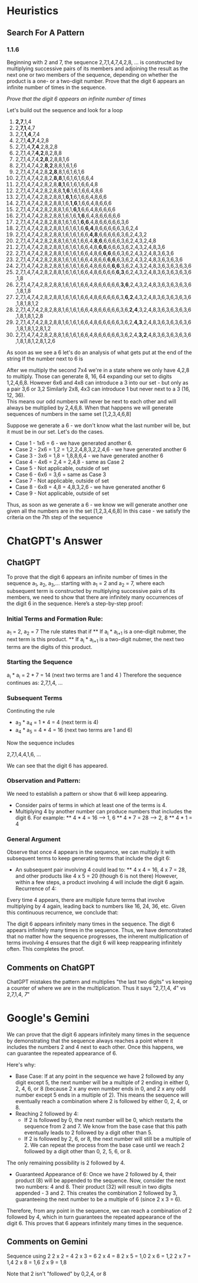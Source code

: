 # Heuristics

## Search For A Pattern

### 1.1.6

Beginning with 2 and 7, the sequence 2,7,1,4,7,4,2,8, ... is constructed by multiplying successive pairs of its members and adjoining the result as the next one or two members of the sequence, depending on whether the product is a one- or a two-digit number.  Prove that the digit 6 appears an infinite number of times in the sequence.

_Prove that the digit 6 appears an infinite number of times_

Let's build out the sequence and look for a loop
1. __2,7__,1,4
1. 2,__7,1__,4,7
1. 2,7,__1,4__,7,4
1. 2,7,1,__4,7__,4,2,8
1. 2,7,1,4,__7,4__,2,8,2,8
1. 2,7,1,4,7,__4,2__,8,2,8,8
1. 2,7,1,4,7,4,__2,8__,2,8,8,1,6
1. 2,7,1,4,7,4,2,__8,2__,8,8,1,6,1,6
1. 2,7,1,4,7,4,2,8,__2,8__,8,1,6,1,6,1,6
1. 2,7,1,4,7,4,2,8,2,__8,8__,1,6,1,6,1,6,6,4
1. 2,7,1,4,7,4,2,8,2,8,__8,1__,6,1,6,1,6,6,4,8
1. 2,7,1,4,7,4,2,8,2,8,8,__1,6__,1,6,1,6,6,4,8,6
1. 2,7,1,4,7,4,2,8,2,8,8,1,__6,1__,6,1,6,6,4,8,6,6
1. 2,7,1,4,7,4,2,8,2,8,8,1,6,__1,6__,1,6,6,4,8,6,6,6
1. 2,7,1,4,7,4,2,8,2,8,8,1,6,1,__6,1__,6,6,4,8,6,6,6,6
1. 2,7,1,4,7,4,2,8,2,8,8,1,6,1,6,__1,6__,6,4,8,6,6,6,6,6
1. 2,7,1,4,7,4,2,8,2,8,8,1,6,1,6,1,__6,6__,4,8,6,6,6,6,6,3,6
1. 2,7,1,4,7,4,2,8,2,8,8,1,6,1,6,1,6,__6,4__,8,6,6,6,6,6,3,6,2,4
1. 2,7,1,4,7,4,2,8,2,8,8,1,6,1,6,1,6,6,__4,8__,6,6,6,6,6,3,6,2,4,3,2
1. 2,7,1,4,7,4,2,8,2,8,8,1,6,1,6,1,6,6,4,__8,6__,6,6,6,6,3,6,2,4,3,2,4,8
1. 2,7,1,4,7,4,2,8,2,8,8,1,6,1,6,1,6,6,4,8,__6,6__,6,6,6,3,6,2,4,3,2,4,8,3,6
1. 2,7,1,4,7,4,2,8,2,8,8,1,6,1,6,1,6,6,4,8,6,__6,6__,6,6,3,6,2,4,3,2,4,8,3,6,3,6
1. 2,7,1,4,7,4,2,8,2,8,8,1,6,1,6,1,6,6,4,8,6,6,__6,6__,6,3,6,2,4,3,2,4,8,3,6,3,6,3,6
1. 2,7,1,4,7,4,2,8,2,8,8,1,6,1,6,1,6,6,4,8,6,6,6,__6,6__,3,6,2,4,3,2,4,8,3,6,3,6,3,6,3,6
1. 2,7,1,4,7,4,2,8,2,8,8,1,6,1,6,1,6,6,4,8,6,6,6,6,__6,3__,6,2,4,3,2,4,8,3,6,3,6,3,6,3,6,1,8
1. 2,7,1,4,7,4,2,8,2,8,8,1,6,1,6,1,6,6,4,8,6,6,6,6,6,__3,6__,2,4,3,2,4,8,3,6,3,6,3,6,3,6,1,8,1,8
1. 2,7,1,4,7,4,2,8,2,8,8,1,6,1,6,1,6,6,4,8,6,6,6,6,6,3,__6,2__,4,3,2,4,8,3,6,3,6,3,6,3,6,1,8,1,8,1,2
1. 2,7,1,4,7,4,2,8,2,8,8,1,6,1,6,1,6,6,4,8,6,6,6,6,6,3,6,__2,4__,3,2,4,8,3,6,3,6,3,6,3,6,1,8,1,8,1,2,8
1. 2,7,1,4,7,4,2,8,2,8,8,1,6,1,6,1,6,6,4,8,6,6,6,6,6,3,6,2,__4,3__,2,4,8,3,6,3,6,3,6,3,6,1,8,1,8,1,2,8,1,2
1. 2,7,1,4,7,4,2,8,2,8,8,1,6,1,6,1,6,6,4,8,6,6,6,6,6,3,6,2,4,__3,2__,4,8,3,6,3,6,3,6,3,6,1,8,1,8,1,2,8,1,2,6

As soon as we see a 6 let's do an analysis of what gets put at the end of the string
If the number next to 6 is

After we multiply the second 7x4 we're in a state where we only have 4,2,8 to multiply.
Those can generate 8, 16, 64 expanding our set to digits 1,2,4,6,8.
However 6x6 and 4x8 can introduce a 3 into our set - but only as a pair 3,6 or 3,2
Similarly 2x8, 4x3 can introduce 1 but never next to a 3 (16, 12, 36).  
This means our odd numbers will never be next to each other and will always be multiplied by 2,4,6,8.
When that happens we will generate sequences of numbers in the same set [1,2,3,4,6,8]

Suppose we generate a 6 - we don't know what the last number will be, but it must be in our set. Let's do the cases.
* Case 1 - 1x6 = 6 - we have generated another 6.
* Case 2 - 2x6 = 1,2 = 1,2,2,4,8,3,2,2,4,6 - we have generated another 6
* Case 3 - 3x6 = 1,8 = 1,8,8,6,4 - we have generated another 6
* Case 4 - 4x6 = 2,4 = 2,4,8 - same as Case 2
* Case 5 - Not applicable, outside of set
* Case 6 - 6x6 = 3,6 = same as Case 3
* Case 7 - Not applicable, outside of set
* Case 8 - 6x8 = 4,8 = 4,8,3,2,6 - we have generated another 6
* Case 9 - Not applicable, outside of set

Thus, as soon as we generate a 6 - we know we will generate another one given all the numbers are in the set [1,2,3,4,6,8]
In this case - we satisfy the criteria on the 7th step of the sequence

# ChatGPT's Answer

## ChatGPT
To prove that the digit 6 appears an infinite number of times in the sequence 
a<sub>1</sub>, a<sub>2</sub>, a<sub>3</sub>,... starting with a<sub>1</sub> = 2 and a<sub>2</sub> = 7, where each subsequent term is constructed by multiplying successive pairs of its members, we need to show that there are infinitely many occurrences of the digit 6 in the sequence. Here’s a step-by-step proof:

### Initial Terms and Formation Rule:

a<sub>1</sub> = 2, a<sub>2</sub> = 7
The rule states that if 
** If a<sub>i</sub> * a<sub>i+1</sub> is a one-digit nubmer, the next term is this product.
** If a<sub>i</sub> * a<sub>i+1</sub> is a two-digit nubmer, the next two terms are the digits of this product.

### Starting the Sequence

a<sub>i</sub> * a<sub>i</sub> = 2 * 7 = 14 (next two terms are 1 and 4 )
Therefore the sequence continues as:
2,7,1,4, ...

### Subsequent Terms

Continuting the rule

* a<sub>3</sub> * a<sub>4</sub> = 1 * 4 = 4 (next term is 4)
* a<sub>4</sub> * a<sub>5</sub> = 4 * 4 = 16 (next two terms are 1 and 6)

Now the sequence includes

2,7,1,4,4,1,6, ...

We can see that the digit 6 has appeared.

### Observation and Pattern:
We need to establish a pattern or show that 6 will keep appearing.
* Consider pairs of terms in which at least one of the terms is 4.
* Multiplying 4 by another number can produce numbers that includes the digit 6. For example:
  ** 4 * 4 = 16 --> 1, 6
  ** 4 * 7 = 28 --> 2, 8
  ** 4 * 1 = 4

### General Argument
Observe that once 4 appears in the sequence, we can multiply it with subsequent terms to keep generating terms that include the digit 6:

* An subsequent pair involving 4 could lead to:
  ** 4 x 4 = 16, 4 x 7 = 28, and other products like 4 x 5 = 20 (though 6 is not there)
However, within a few steps, a product involving 4 will include the digit 6 again.
Recurrence of 4:

Every time 4 appears, there are multiple future terms that involve multiplying by 4 again, leading back to numbers like 16, 24, 36, etc.
Given this continuous recurrence, we conclude that:

The digit 6 appears infinitely many times in the sequence.
The digit 6 appears infinitely many times in the sequence.
Thus, we have demonstrated that no matter how the sequence progresses, the inherent multiplication of terms involving 4 ensures that the digit 6 will keep reappearing infinitely often. This completes the proof.

## Comments on ChatGPT

ChatGPT mistakes the pattern and multiplies "the last two digits" vs keeping a counter of where we are in the multiplication.  Thus it says "2,7,1,4, *4*" vs 2,7,1,4, *7*" 

# Google's Gemini

We can prove that the digit 6 appears infinitely many times in the sequence by demonstrating that the sequence always reaches a point where it includes the numbers 2 and 4 next to each other. Once this happens, we can guarantee the repeated appearance of 6.

Here's why:

* Base Case: If at any point in the sequence we have 2 followed by any digit except 5, the next number will be a multiple of 2 ending in either 0, 2, 4, 6, or 8 (because 2 x any even number ends in 0, and 2 x any odd number except 5 ends in a multiple of 2). This means the sequence will eventually reach a combination where 2 is followed by either 0, 2, 4, or 8.
* Reaching 2 followed by 4:
  * If 2 is followed by 0, the next number will be 0, which restarts the sequence from 2 and 7. We know from the base case that this path eventually leads to 2 followed by a digit other than 5.
  * If 2 is followed by 2, 6, or 8, the next number will still be a multiple of 2. We can repeat the process from the base case until we reach 2 followed by a digit other than 0, 2, 5, 6, or 8.

The only remaining possibility is 2 followed by 4.

* Guaranteed Appearance of 6: Once we have 2 followed by 4, their product (8) will be appended to the sequence. Now, consider the next two numbers: 4 and 8. Their product (32) will result in two digits appended - 3 and 2. This creates the combination 2 followed by 3, guaranteeing the next number to be a multiple of 6 (since 2 x 3 = 6).

Therefore, from any point in the sequence, we can reach a combination of 2 followed by 4, which in turn guarantees the repeated appearance of the digit 6. This proves that 6 appears infinitely many times in the sequence.

## Comments on Gemini

Sequence using 2
2 x 2 = 4
2 x 3 = 6
2 x 4 = 8
2 x 5 = 1,0
2 x 6 = 1,2
2 x 7 = 1,4
2 x 8 = 1,6
2 x 9 = 1,8

Note that 2 isn't "followed" by 0,2,4, or 8
